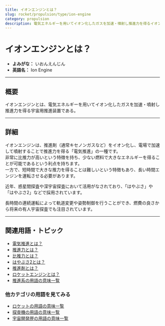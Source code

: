 ```yaml
---
title: イオンエンジンとは？
slug: rocket/propulsion/type/ion-engine
category: propulsion
description: 電気エネルギーを用いてイオン化したガスを加速・噴射し推進力を得るイオンエンジンであるコマンドの意味・定義・内容について解説します。  
---
```


# イオンエンジンとは？

- **よみがな：** いおんえんじん  
- **英語名：** Ion Engine  

---

## 概要

イオンエンジンとは、電気エネルギーを用いてイオン化したガスを加速・噴射し推進力を得る宇宙用推進装置である。  

---

## 詳細

イオンエンジンは、推進剤（通常キセノンガスなど）をイオン化し、電場で加速して噴射することで推進力を得る「電気推進」の一種です。  
非常に比推力が高いという特徴を持ち、少ない燃料で大きなエネルギーを得ることが可能であるという利点を持ちます。  
一方で、短時間で大きな推力を得ることは難しいという特徴もあり、長い時間エンジンを運転させる必要があります。  

近年、惑星間探査や深宇宙探査において活用がなされており、「はやぶさ」や「はやぶさ2」などで採用されています。  

長時間の連続運転によって軌道変更や姿勢制御を行うことができ、燃費の良さから将来の有人宇宙探査でも注目されています。  

---

## 関連用語・トピック

- [電気推進とは？](/docs/rocket/propulsion/type/electric-propulsion)
- [推進力とは？](/docs/rocket/propulsion/system/propulsion)
- [比推力とは？](/docs/rocket/propulsion/system/isp)
- [はやぶさ2とは？](/docs/explorer/mission/hayabusa2)
- [推進剤とは？](/docs/rocket/propulsion/system/propellant)
- [ロケットエンジンとは？](/docs/rocket/propulsion/rocket-engine)
- [推進系の用語の意味一覧](/docs/category/propulsion)

### 他カテゴリの用語を見てみる
- [ロケットの用語の意味一覧](/docs/category/rocket)
- [探査機の用語の意味一覧](/docs/category/explorer)
- [宇宙開発歴の用語の意味一覧](/docs/category/history)


